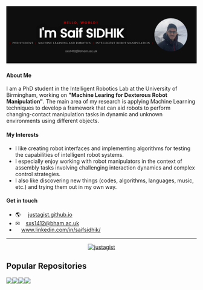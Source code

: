
<a href="https://justagist.github.io"> 
<img src="https://raw.githubusercontent.com/justagist/justagist/master/assets/github_profile.png" alt="Saif Sidhik Github Profile Banner">
</a>

<!-- ![](https://komarev.com/ghpvc/?username=justagist&color=b50e0e) -->

<h4 markdown="1">About Me</h4>

I am a PhD student in the Intelligent Robotics Lab at the University of Birmingham, working on **"Machine Learing for Dexterous Robot Manipulation"**. The main area of my research is applying Machine Learning techniques to develop a framework that can aid robots to perform changing-contact manipulation tasks in dynamic and unknown environments using different objects.

<h4 markdown="1">My Interests</h4>

- I like creating robot interfaces and implementing algorithms for testing the capabilities of intelligent robot systems.
- I especially enjoy working with robot manipulators in the context of assembly tasks involving challenging interaction dynamics and complex control strategies.
- I also like discovering new things (codes, algorithms, languages, music, etc.) and trying them out in my own way.

<h4 markdown="1">Get in touch</h4>

- 🌎 &nbsp;&nbsp;&nbsp; [justagist.github.io](https://justagist.github.io)
- &#9993; &nbsp;&nbsp;&nbsp;sxs1412@bham.ac.uk
- <i class="fa fa-linkedin"></i>&nbsp;&nbsp;&nbsp; www.linkedin.com/in/saifsidhik/

***

<p align="center"><a href="https://github.com/anuraghazra/github-readme-stats"> <img src=https://github-readme-stats.vercel.app/api?username=justagist&show_icons=true&title_color=b50e0e&bg_color=0e0e0e&icon_color=b50e0e&text_color=FFFFFF&hide_border=false alt=justagist /></a> </p>

## Popular Repositories

<a href="https://github.com/justagist/panda_simulator">
  <img align="left" src="https://github-readme-stats.vercel.app/api/pin/?username=justagist&repo=panda_simulator&title_color=b50e0e&bg_color=0e0e0e&icon_color=b50e0e&text_color=FFFFFF" />
</a>
<a href="https://github.com/justagist/franka_ros_interface">
  <img align="left" src="https://github-readme-stats.vercel.app/api/pin/?username=justagist&repo=franka_ros_interface&title_color=b50e0e&bg_color=0e0e0e&icon_color=b50e0e&text_color=FFFFFF" />
</a>
<a href="https://github.com/justagist/panda_robot">
  <img align="left" src="https://github-readme-stats.vercel.app/api/pin/?username=justagist&repo=panda_robot&title_color=b50e0e&bg_color=0e0e0e&icon_color=b50e0e&text_color=FFFFFF" />
</a>
<a href="https://github.com/justagist/pid_control_ardrone">
  <img align="left" src="https://github-readme-stats.vercel.app/api/pin/?username=justagist&repo=pid_control_ardrone&title_color=b50e0e&bg_color=0e0e0e&icon_color=b50e0e&text_color=FFFFFF" />
</a>